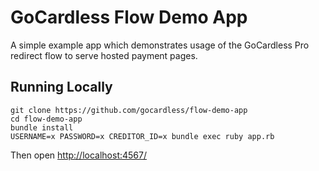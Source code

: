 # GoCardless Flow Demo App

A simple example app which demonstrates usage of the GoCardless Pro redirect flow to serve hosted payment pages.

## Running Locally

    git clone https://github.com/gocardless/flow-demo-app
    cd flow-demo-app
    bundle install
    USERNAME=x PASSWORD=x CREDITOR_ID=x bundle exec ruby app.rb

Then open [http://localhost:4567/](http://localhost:4567/)
